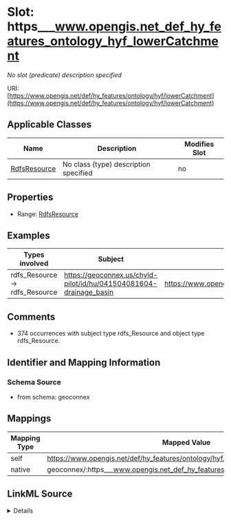 

# Slot: https___www.opengis.net_def_hy_features_ontology_hyf_lowerCatchment


_No slot (predicate) description specified_





URI: [https://www.opengis.net/def/hy_features/ontology/hyf/lowerCatchment](https://www.opengis.net/def/hy_features/ontology/hyf/lowerCatchment)



<!-- no inheritance hierarchy -->





## Applicable Classes

| Name | Description | Modifies Slot |
| --- | --- | --- |
| [RdfsResource](../classes/RdfsResource.md) | No class (type) description specified |  no  |







## Properties

* Range: [RdfsResource](../classes/RdfsResource.md)






## Examples

| Types involved | Subject | Predicate | Object |
| --- | --- | --- | --- |
| rdfs_Resource → rdfs_Resource | https://geoconnex.us/chyld-pilot/id/hu/041504081604-drainage_basin | https://www.opengis.net/def/hy_features/ontology/hyf/lowerCatchment | https://geoconnex.ca/id/catchment/02OJ*CA |


## Comments

* 374 occurrences with subject type rdfs_Resource and object type rdfs_Resource.

## Identifier and Mapping Information







### Schema Source


* from schema: geoconnex




## Mappings

| Mapping Type | Mapped Value |
| ---  | ---  |
| self | https://www.opengis.net/def/hy_features/ontology/hyf/lowerCatchment |
| native | geoconnex/:https___www.opengis.net_def_hy_features_ontology_hyf_lowerCatchment |




## LinkML Source

<details>
```yaml
name: https___www.opengis.net_def_hy_features_ontology_hyf_lowerCatchment
description: No slot (predicate) description specified
comments:
- 374 occurrences with subject type rdfs_Resource and object type rdfs_Resource.
examples:
- description: rdfs_Resource → rdfs_Resource
  object:
    example_object: https://geoconnex.ca/id/catchment/02OJ*CA
    example_predicate: https://www.opengis.net/def/hy_features/ontology/hyf/lowerCatchment
    example_subject: https://geoconnex.us/chyld-pilot/id/hu/041504081604-drainage_basin
from_schema: geoconnex
rank: 1000
slot_uri: https://www.opengis.net/def/hy_features/ontology/hyf/lowerCatchment
alias: https___www.opengis.net_def_hy_features_ontology_hyf_lowerCatchment
domain_of:
- rdfs_Resource
range: rdfs_Resource

```
</details>